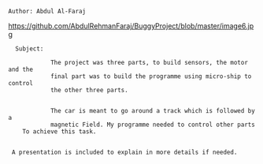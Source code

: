 


	Author: Abdul Al-Faraj

<img>https://github.com/AbdulRehmanFaraj/BuggyProject/blob/master/image6.jpg<img>

	  Subject:

                The project was three parts, to build sensors, the motor and the
                final part was to build the programme using micro-ship to control
                the other three parts.


                The car is meant to go around a track which is followed by a 
                magnetic Field. My programme needed to control other parts
	    To achieve this task.


	 A presentation is included to explain in more details if needed.
